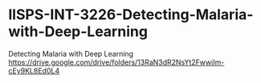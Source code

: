 # llSPS-INT-3226-Detecting-Malaria-with-Deep-Learning
Detecting Malaria with Deep Learning
https://drive.google.com/drive/folders/13RaN3dR2NsYt2FwwiIm-cEy9KL8Ed0L4
